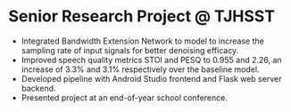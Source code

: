 # Senior Research Project @ TJHSST
 - Integrated Bandwidth Extension Network to model to increase the sampling rate of input signals for better denoising efficacy.
 - Improved speech quality metrics STOI and PESQ to 0.955 and 2.26, an increase of 3.3% and 3.1% respectively over the baseline model.
 - Developed pipeline with Android Studio frontend and Flask web server backend.
 - Presented project at an end-of-year school conference. 
